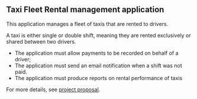Taxi Fleet Rental management application
--------------------------------------------------------------------------------

This application manages a fleet of taxis that are rented to drivers.

A taxi is either single or double shift, meaning they are rented exclusively or 
shared between two drivers.

* The application must allow payments to be recorded on behalf of a driver;
* The application must send an email notification when a shift was not paid.
* The application must produce reports on rental performance of taxis

For more details, see [project proposal](https://www.freelancer.com/projects/PHP-MySQL/Simple-payment-entry-software.html).